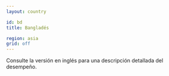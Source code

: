 ```yaml
---
layout: country

id: bd
title: Bangladés

region: asia
grid: off
---
```


Consulte la versión en inglés para una descripción detallada del desempeño.